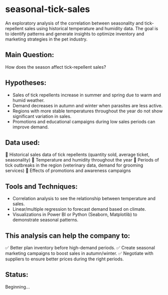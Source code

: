 # seasonal-tick-sales
An exploratory analysis of the correlation between seasonality and tick-repellent sales using historical temperature and humidity data. The goal is to identify patterns and generate insights to optimize inventory and marketing strategies in the pet industry.

## Main Question:
How does the season affect tick-repellent sales?

## Hypotheses:
- Sales of tick repellents increase in summer and spring due to warm and humid weather.
- Demand decreases in autumn and winter when parasites are less active.
- Regions with more stable temperatures throughout the year do not show significant variation in sales.
- Promotions and educational campaigns during low sales periods can improve demand.

## Data used:
📌 Historical sales data of tick repellents (quantity sold, average ticket, seasonality)
📌 Temperature and humidity throughout the year
📌 Periods of tick outbreaks in the region (veterinary data, demand for grooming services)
📌 Effects of promotions and awareness campaigns

## Tools and Techniques:
- Correlation analysis to see the relationship between temperature and sales.
- Linear/multiple regression to forecast demand based on climate.
- Visualizations in Power BI or Python (Seaborn, Matplotlib) to demonstrate seasonal patterns.

## This analysis can help the company to:
✅ Better plan inventory before high-demand periods.
✅ Create seasonal marketing campaigns to boost sales in autumn/winter.
✅ Negotiate with suppliers to ensure better prices during the right periods.

## Status:
Beginning...
